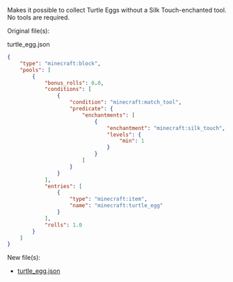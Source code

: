 Makes it possible to collect Turtle Eggs without a Silk Touch-enchanted tool. No tools are required.

Original file(s):

turtle_egg.json
```json
{
    "type": "minecraft:block",
    "pools": [
        {
            "bonus_rolls": 0.0,
            "conditions": [
                {
                    "condition": "minecraft:match_tool",
                    "predicate": {
                        "enchantments": [
                            {
                                "enchantment": "minecraft:silk_touch",
                                "levels": {
                                    "min": 1
                                }
                            }
                        ]
                    }
                }
            ],
            "entries": [
                {
                    "type": "minecraft:item",
                    "name": "minecraft:turtle_egg"
                }
            ],
            "rolls": 1.0
        }
    ]
}
```

New file(s):
- [turtle_egg.json](../src/data/minecraft/loot_tables/blocks/turtle_egg.json)
